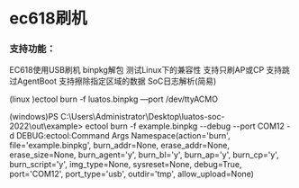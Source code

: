 # ec618刷机

### 支持功能：

EC618使用USB刷机
binpkg解包
测试Linux下的兼容性
支持只刷AP或CP
支持跳过AgentBoot
支持擦除指定区域的数据
SoC日志解析(简易)

(linux )ectool burn -f luatos.binpkg —port /dev/ttyACMO

(windows)PS C:\Users\Administrator\Desktop\luatos-soc-2022\out\example> ectool burn -f example.binpkg --debug --port COM12 -d
DEBUG:ectool:Command Args Namespace(action='burn', file='example.binpkg', burn_addr=None, erase_addr=None, erase_size=None, burn_agent='y', burn_bl='y', burn_ap='y', burn_cp='y', burn_script='y', img_type=None, sysreset=None, debug=True, port='COM12', port_type='usb', outdir='tmp', allow_upload=None)